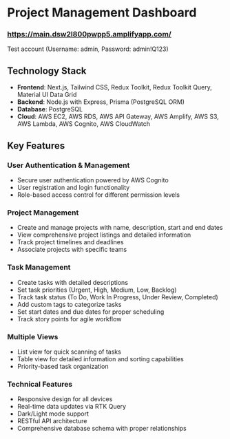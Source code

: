 # Project Management Dashboard

### https://main.dsw2l800pwpp5.amplifyapp.com/
Test account (Username: admin, Password: admin!Q123)

## Technology Stack

- **Frontend**: Next.js, Tailwind CSS, Redux Toolkit, Redux Toolkit Query, Material UI Data Grid
- **Backend**: Node.js with Express, Prisma (PostgreSQL ORM)
- **Database**: PostgreSQL
- **Cloud**: AWS EC2, AWS RDS, AWS API Gateway, AWS Amplify, AWS S3, AWS Lambda, AWS Cognito, AWS CloudWatch

## Key Features
### User Authentication & Management
- Secure user authentication powered by AWS Cognito
- User registration and login functionality
- Role-based access control for different permission levels
### Project Management
- Create and manage projects with name, description, start and end dates
- View comprehensive project listings and detailed information
- Track project timelines and deadlines
- Associate projects with specific teams
### Task Management
- Create tasks with detailed descriptions
- Set task priorities (Urgent, High, Medium, Low, Backlog)
- Track task status (To Do, Work In Progress, Under Review, Completed)
- Add custom tags to categorize tasks
- Set start dates and due dates for proper scheduling
- Track story points for agile workflow

### Multiple Views
- List view for quick scanning of tasks
- Table view for detailed information and sorting capabilities
- Priority-based task organization

### Technical Features
- Responsive design for all devices
- Real-time data updates via RTK Query
- Dark/Light mode support
- RESTful API architecture
- Comprehensive database schema with proper relationships
